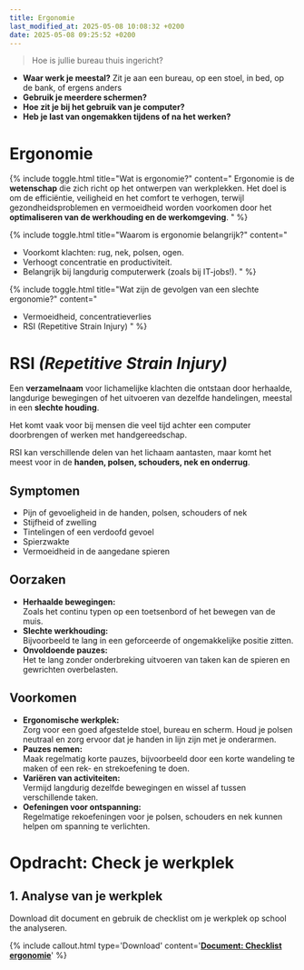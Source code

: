 ```yaml
---
title: Ergonomie
last_modified_at: 2025-05-08 10:08:32 +0200
date: 2025-05-08 09:25:52 +0200
---
```


> Hoe is jullie bureau thuis ingericht?

- **Waar werk je meestal?** Zit je aan een bureau, op een stoel, in bed, op de bank, of ergens anders
- **Gebruik je meerdere schermen?**
- **Hoe zit je bij het gebruik van je computer?**
- **Heb je last van ongemakken tijdens of na het werken?**

# Ergonomie

{% include toggle.html title="Wat is ergonomie?" content="
Ergonomie is de **wetenschap** die zich richt op het ontwerpen van werkplekken.
Het doel is om de efficiëntie, veiligheid en het comfort te verhogen, terwijl gezondheidsproblemen en vermoeidheid worden voorkomen door het **optimaliseren van de werkhouding en de werkomgeving**.
" %}

{% include toggle.html title="Waarom is ergonomie belangrijk?" content="

- Voorkomt klachten: rug, nek, polsen, ogen.
- Verhoogt concentratie en productiviteit.
- Belangrijk bij langdurig computerwerk (zoals bij IT-jobs!).
  " %}

{% include toggle.html title="Wat zijn de gevolgen van een slechte ergonomie?" content="

- Vermoeidheid, concentratieverlies
- RSI (Repetitive Strain Injury)
  " %}

# RSI _(Repetitive Strain Injury)_

Een **verzamelnaam** voor lichamelijke klachten die ontstaan door herhaalde, langdurige bewegingen of het uitvoeren van dezelfde handelingen, meestal in een **slechte houding**.

Het komt vaak voor bij mensen die veel tijd achter een computer doorbrengen of werken met handgereedschap.

RSI kan verschillende delen van het lichaam aantasten, maar komt het meest voor in de **handen, polsen, schouders, nek en onderrug**.

## Symptomen

- Pijn of gevoeligheid in de handen, polsen, schouders of nek
- Stijfheid of zwelling
- Tintelingen of een verdoofd gevoel
- Spierzwakte
- Vermoeidheid in de aangedane spieren

## Oorzaken

- **Herhaalde bewegingen:**  
   Zoals het continu typen op een toetsenbord of het bewegen van de muis.
- **Slechte werkhouding:**  
   Bijvoorbeeld te lang in een geforceerde of ongemakkelijke positie zitten.
- **Onvoldoende pauzes:**  
   Het te lang zonder onderbreking uitvoeren van taken kan de spieren en gewrichten overbelasten.

## Voorkomen

- **Ergonomische werkplek:**  
  Zorg voor een goed afgestelde stoel, bureau en scherm. Houd je polsen neutraal en zorg ervoor dat je handen in lijn zijn met je onderarmen.
- **Pauzes nemen:**  
  Maak regelmatig korte pauzes, bijvoorbeeld door een korte wandeling te maken of een rek- en strekoefening te doen.
- **Variëren van activiteiten:**  
  Vermijd langdurig dezelfde bewegingen en wissel af tussen verschillende taken.
- **Oefeningen voor ontspanning:**  
  Regelmatige rekoefeningen voor je polsen, schouders en nek kunnen helpen om spanning te verlichten.

# Opdracht: Check je werkplek

## 1. Analyse van je werkplek

Download dit document en gebruik de checklist om je werkplek op school the analyseren.

{% include callout.html type='Download' content='**[Document: Checklist ergonomie](https://docs.google.com/document/d/1m2OJYym0evqPnFmAdybeSQICv5vwbdCN/edit?usp=sharing&ouid=114090905886704231803&rtpof=true&sd=true)**' %}
